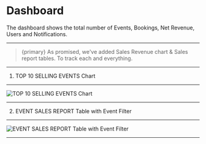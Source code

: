 # Dashboard

The dashboard shows the total number of Events, Bookings, Net Revenue, Users and Notifications.

---

> {primary} As promised, we've added Sales Revenue chart & Sales report tables. To track each and everything.

---

1. TOP 10 SELLING EVENTS Chart

---

![TOP 10 SELLING EVENTS Chart](http://eventmie-pro-docs.test/images/dashboard-1.jpg "TOP 10 SELLING EVENTS Chart")

---

2. EVENT SALES REPORT Table with Event Filter

---

![EVENT SALES REPORT Table with Event Filter](http://eventmie-pro-docs.test/images/dashboard-2.jpg "EVENT SALES REPORT Table with Event Filter")

---

